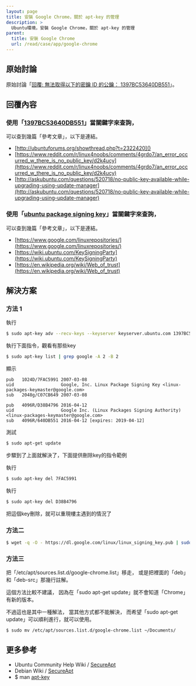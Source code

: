 ```yaml
---
layout: page
title: 安裝 Google Chrome，關於 apt-key 的管理
description: >
  Ubuntu環境，安裝 Google Chrome，關於 apt-key 的管理
parent:
  title: 安裝 Google Chrome
  url: /read/case/app/google-chrome
---
```


## 原始討論

原始討論「[回覆: 無法取得以下的密鑰 ID 的公鑰： 1397BC53640DB551](http://www.ubuntu-tw.org/modules/newbb/viewtopic.php?post_id=351866#forumpost351866)」。


## 回覆內容

### 使用「[1397BC53640DB551](https://www.google.com.tw/#q=1397BC53640DB551)」當關鍵字來查詢，

可以查到幾篇「參考文章」，以下是連結。

* [http://ubuntuforums.org/showthread.php?t=2322420]()
* [https://www.reddit.com/r/linux4noobs/comments/4grdo7/an_error_occurred_w_there_is_no_public_key/d2k4ucy](https://www.reddit.com/r/linux4noobs/comments/4grdo7/an_error_occurred_w_there_is_no_public_key/d2k4ucy)
* [http://askubuntu.com/questions/520718/no-public-key-available-while-upgrading-using-update-manager](http://askubuntu.com/questions/520718/no-public-key-available-while-upgrading-using-update-manager)


### 使用「[ubuntu package signing key](https://www.google.com.tw/#q=ubuntu+package+signing+key)」當關鍵字來查詢，

可以查到幾篇「參考文章」，以下是連結。

* [https://www.google.com/linuxrepositories/](https://www.google.com/linuxrepositories/)
* [https://wiki.ubuntu.com/KeySigningParty](https://wiki.ubuntu.com/KeySigningParty)
* [https://en.wikipedia.org/wiki/Web_of_trust](https://en.wikipedia.org/wiki/Web_of_trust)


## 解決方案

### 方法 1

執行

``` sh
$ sudo apt-key adv --recv-keys --keyserver keyserver.ubuntu.com 1397BC53640DB551
```

執行下面指令，觀看有那些key

``` sh
$ sudo apt-key list | grep google -A 2 -B 2
```

顯示

```
pub   1024D/7FAC5991 2007-03-08
uid                  Google, Inc. Linux Package Signing Key <linux-packages-keymaster@google.com>
sub   2048g/C07CB649 2007-03-08

pub   4096R/D38B4796 2016-04-12
uid                  Google Inc. (Linux Packages Signing Authority) <linux-packages-keymaster@google.com>
sub   4096R/640DB551 2016-04-12 [expires: 2019-04-12]

```

測試

``` sh
$ sudo apt-get update
```

步驟到了上面就解決了，下面提供刪除key的指令範例

執行

``` sh
$ sudo apt-key del 7FAC5991
```

執行　

``` sh
$ sudo apt-key del D38B4796
```

把這個key刪除，就可以重現樓主遇到的情況了



### 方法二

``` sh
$ wget -q -O - https://dl.google.com/linux/linux_signing_key.pub | sudo apt-key add -
```



### 方法三


把「/etc/apt/sources.list.d/google-chrome.list」移走，
或是把裡面的「deb」和「deb-src」那幾行註解。

這個方法比較不建議，
因為在「sudo apt-get update」就不會知道「Chrome」有新的版本。

不過這也是其中一種解法，
當其他方式都不能解決，
而希望「sudo apt-get update」可以順利進行，就可以使用。


``` sh
$ sudo mv /etc/apt/sources.list.d/google-chrome.list ~/Documents/
```

## 更多參考

* Ubuntu Community Help Wiki / [SecureApt](https://help.ubuntu.com/community/SecureApt)
* Debian Wiki / [SecureApt](https://wiki.debian.org/SecureApt)
* $ man [apt-key](http://manpages.ubuntu.com/manpages/xenial/en/man8/apt-key.8.html)
